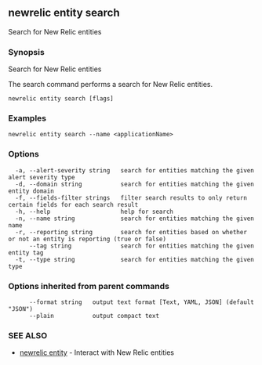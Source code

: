 ## newrelic entity search

Search for New Relic entities

### Synopsis

Search for New Relic entities

The search command performs a search for New Relic entities.


```
newrelic entity search [flags]
```

### Examples

```
newrelic entity search --name <applicationName>
```

### Options

```
  -a, --alert-severity string   search for entities matching the given alert severity type
  -d, --domain string           search for entities matching the given entity domain
  -f, --fields-filter strings   filter search results to only return certain fields for each search result
  -h, --help                    help for search
  -n, --name string             search for entities matching the given name
  -r, --reporting string        search for entities based on whether or not an entity is reporting (true or false)
      --tag string              search for entities matching the given entity tag
  -t, --type string             search for entities matching the given type
```

### Options inherited from parent commands

```
      --format string   output text format [Text, YAML, JSON] (default "JSON")
      --plain           output compact text
```

### SEE ALSO

* [newrelic entity](newrelic_entity.md)	 - Interact with New Relic entities

